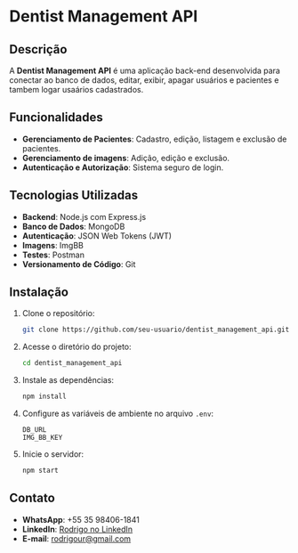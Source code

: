 # Dentist Management API

## Descrição
A **Dentist Management API** é uma aplicação back-end desenvolvida para conectar ao banco de dados, editar, exibir, apagar usuários e pacientes e tambem logar usaários cadastrados.

## Funcionalidades
- **Gerenciamento de Pacientes**: Cadastro, edição, listagem e exclusão de pacientes.
- **Gerenciamento de imagens**: Adição, edição e exclusão.
- **Autenticação e Autorização**: Sistema seguro de login.

## Tecnologias Utilizadas
- **Backend**: Node.js com Express.js
- **Banco de Dados**: MongoDB
- **Autenticação**: JSON Web Tokens (JWT)
- **Imagens**: ImgBB
- **Testes**: Postman
- **Versionamento de Código**: Git

## Instalação
1. Clone o repositório:
    ```bash
    git clone https://github.com/seu-usuario/dentist_management_api.git
    ```
2. Acesse o diretório do projeto:
    ```bash
    cd dentist_management_api
    ```
3. Instale as dependências:
    ```bash
    npm install
    ```
4. Configure as variáveis de ambiente no arquivo `.env`:
    ```env
    DB_URL
    IMG_BB_KEY
    ```
5. Inicie o servidor:
    ```bash
    npm start
    ```

## Contato
- **WhatsApp**: +55 35 98406-1841
- **LinkedIn**: [Rodrigo no LinkedIn](https://www.linkedin.com/in/rodrigo-marques-tavares-9482b4226/)
- **E-mail**: rodrigour@gmail.com
